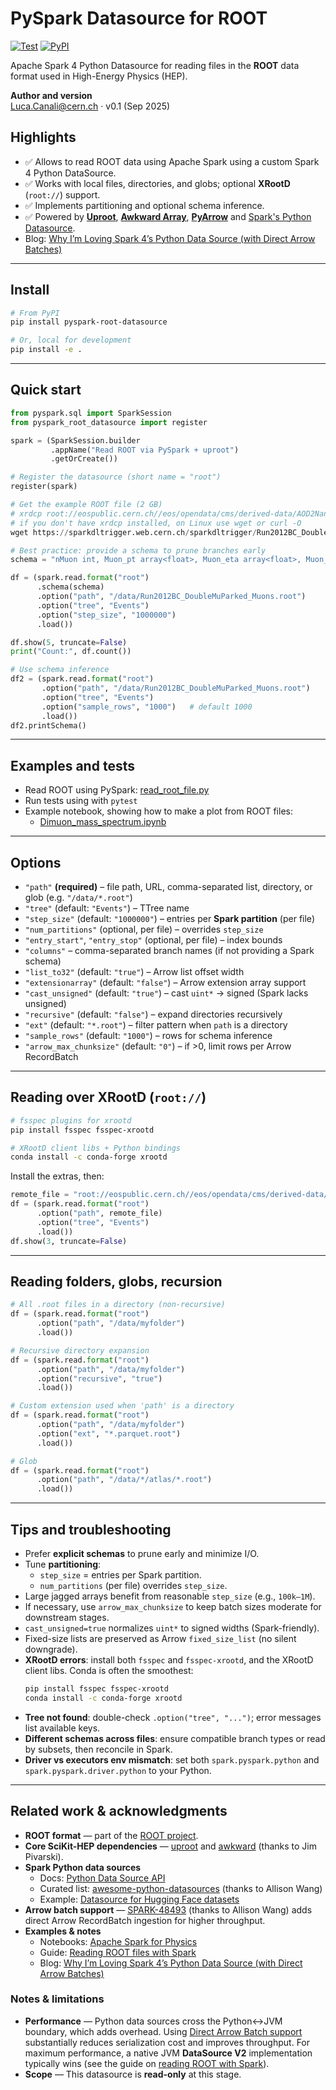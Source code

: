 # PySpark Datasource for ROOT

[![Test](https://github.com/cerndb/pyspark-root-datasource/actions/workflows/pytest.yml/badge.svg)](https://github.com/cerndb/pyspark-root-datasource/actions/workflows/pytest.yml)
[![PyPI](https://img.shields.io/pypi/v/pyspark-root-datasource.svg)](https://pypi.org/project/pyspark-root-datasource/)

Apache Spark 4 Python Datasource for reading files in the **ROOT** data format used in High-Energy Physics (HEP).

**Author and version**  
Luca.Canali@cern.ch · v0.1 (Sep 2025)

## Highlights

- ✅ Allows to read ROOT data using Apache Spark using a custom Spark 4 Python DataSource.
- ✅ Works with local files, directories, and globs; optional **XRootD** (`root://`) support.
- ✅ Implements partitioning and optional schema inference.
- ✅ Powered by [**Uproot**](https://github.com/scikit-hep/uproot5), [**Awkward Array**](https://github.com/scikit-hep/awkward), [**PyArrow**](https://arrow.apache.org/) and [Spark's Python Datasource](https://spark.apache.org/docs/latest/api/python/tutorial/sql/python_data_source.html#python-data-source-reader-with-direct-arrow-batch-support-for-improved-performance).
- Blog: [Why I’m Loving Spark 4’s Python Data Source (with Direct Arrow Batches)](https://db-blog.web.cern.ch/node/200)

---
## Install

```bash
# From PyPI
pip install pyspark-root-datasource

# Or, local for development
pip install -e .
```

---

## Quick start

```python
from pyspark.sql import SparkSession
from pyspark_root_datasource import register

spark = (SparkSession.builder
         .appName("Read ROOT via PySpark + uproot")
         .getOrCreate())

# Register the datasource (short name = "root")
register(spark)

# Get the example ROOT file (2 GB)
# xrdcp root://eospublic.cern.ch//eos/opendata/cms/derived-data/AOD2NanoAODOutreachTool/Run2012BC_DoubleMuParked_Muons.root .
# if you don't have xrdcp installed, on Linux use wget or curl -O
wget https://sparkdltrigger.web.cern.ch/sparkdltrigger/Run2012BC_DoubleMuParked_Muons.root

# Best practice: provide a schema to prune branches early
schema = "nMuon int, Muon_pt array<float>, Muon_eta array<float>, Muon_phi array<float>, Muon_mass array<float>, Muon_charge array<int>"

df = (spark.read.format("root")
      .schema(schema)
      .option("path", "/data/Run2012BC_DoubleMuParked_Muons.root")
      .option("tree", "Events")
      .option("step_size", "1000000")
      .load())

df.show(5, truncate=False)
print("Count:", df.count())

# Use schema inference
df2 = (spark.read.format("root")
       .option("path", "/data/Run2012BC_DoubleMuParked_Muons.root")
       .option("tree", "Events")
       .option("sample_rows", "1000")   # default 1000
       .load())
df2.printSchema()
```

---
## Examples and tests

- Read ROOT using PySpark: [read_root_file.py](examples/read_root_file.py)
- Run tests using with `pytest`
- Example notebook, showing how to make a plot from ROOT files: 
  - [Dimuon_mass_spectrum.ipynb](examples/Dimuon_mass_spectrum.ipynb)

---
## Options

- `"path"` **(required)** – file path, URL, comma-separated list, directory, or glob (e.g. `"/data/*.root"`)
- `"tree"` (default: `"Events"`) – TTree name
- `"step_size"` (default: `"1000000"`) – entries per **Spark partition** (per file)
- `"num_partitions"` (optional, per file) – overrides `step_size`
- `"entry_start"`, `"entry_stop"` (optional, per file) – index bounds
- `"columns"` – comma-separated branch names (if not providing a Spark schema)
- `"list_to32"` (default: `"true"`) – Arrow list offset width
- `"extensionarray"` (default: `"false"`) – Arrow extension array support
- `"cast_unsigned"` (default: `"true"`) – cast `uint*` → signed (Spark lacks unsigned)
- `"recursive"` (default: `"false"`) – expand directories recursively
- `"ext"` (default: `"*.root"`) – filter pattern when `path` is a directory
- `"sample_rows"` (default: `"1000"`) – rows for schema inference
- `"arrow_max_chunksize"` (default: `"0"`) – if >0, limit rows per Arrow RecordBatch

---
## Reading over XRootD (`root://`)

```bash
# fsspec plugins for xrootd
pip install fsspec fsspec-xrootd

# XRootD client libs + Python bindings
conda install -c conda-forge xrootd
```

Install the extras, then:

```python
remote_file = "root://eospublic.cern.ch//eos/opendata/cms/derived-data/AOD2NanoAODOutreachTool/Run2012BC_DoubleMuParked_Muons.root"
df = (spark.read.format("root")
      .option("path", remote_file)
      .option("tree", "Events")
      .load())
df.show(3, truncate=False)
```

---

## Reading folders, globs, recursion

```python
# All .root files in a directory (non-recursive)
df = (spark.read.format("root")
      .option("path", "/data/myfolder")
      .load())

# Recursive directory expansion
df = (spark.read.format("root")
      .option("path", "/data/myfolder")
      .option("recursive", "true")
      .load())

# Custom extension used when 'path' is a directory
df = (spark.read.format("root")
      .option("path", "/data/myfolder")
      .option("ext", "*.parquet.root")
      .load())

# Glob
df = (spark.read.format("root")
      .option("path", "/data/*/atlas/*.root")
      .load())
```

---
## Tips and troubleshooting

- Prefer **explicit schemas** to prune early and minimize I/O.  
- Tune **partitioning**:  
  - `step_size` = entries per Spark partition.  
  - `num_partitions` (per file) overrides `step_size`.  
- Large jagged arrays benefit from reasonable `step_size` (e.g., `100k–1M`).  
- If necessary, use `arrow_max_chunksize` to keep batch sizes moderate for downstream stages.  
- `cast_unsigned=true` normalizes `uint*` to signed widths (Spark-friendly).  
- Fixed-size lists are preserved as Arrow `fixed_size_list` (no silent downgrade).
- **XRootD errors**: install both `fsspec` and `fsspec-xrootd`, and the XRootD client libs. Conda is often the smoothest:  
  ```bash
  pip install fsspec fsspec-xrootd
  conda install -c conda-forge xrootd
  ```
- **Tree not found**: double-check `.option("tree", "...")`; error messages list available keys.  
- **Different schemas across files**: ensure compatible branch types or read by subsets, then reconcile in Spark.  
- **Driver vs executors env mismatch**: set both `spark.pyspark.python` and `spark.pyspark.driver.python` to your Python.

---
## Related work & acknowledgments

- **ROOT format** — part of the [ROOT project](https://root.cern/).
- **Core SciKit-HEP dependencies** — [uproot](https://github.com/scikit-hep/uproot5) and [awkward](https://github.com/scikit-hep/awkward) (thanks to Jim Pivarski).
- **Spark Python data sources**
  - Docs: [Python Data Source API](https://spark.apache.org/docs/latest/api/python/tutorial/sql/python_data_source.html)
  - Curated list: [awesome-python-datasources](https://github.com/allisonwang-db/awesome-python-datasources) (thanks to Allison Wang)
  - Example: [Datasource for Hugging Face datasets](https://github.com/huggingface/pyspark_huggingface)
- **Arrow batch support** — [SPARK-48493](https://issues.apache.org/jira/browse/SPARK-48493) (thanks to Allison Wang) adds direct Arrow RecordBatch ingestion for higher throughput.
- **Examples & notes**
  - Notebooks: [Apache Spark for Physics](https://github.com/LucaCanali/Miscellaneous/tree/master/Spark_Physics)
  - Guide: [Reading ROOT files with Spark](https://github.com/LucaCanali/Miscellaneous/blob/master/Spark_Physics/Spark_Root_data_preparation.md)
  - Blog: [Why I’m Loving Spark 4’s Python Data Source (with Direct Arrow Batches)](https://db-blog.web.cern.ch/node/200)

### Notes & limitations

- **Performance** — Python data sources cross the Python↔JVM boundary, which adds overhead. Using [Direct Arrow Batch support](https://spark.apache.org/docs/latest/api/python/tutorial/sql/python_data_source.html#python-data-source-reader-with-direct-arrow-batch-support-for-improved-performance) substantially reduces serialization cost and improves throughput. For maximum performance, a native JVM **DataSource V2** implementation typically wins (see the guide on [reading ROOT with Spark](https://github.com/LucaCanali/Miscellaneous/blob/master/Spark_Physics/Spark_Root_data_preparation.md)).
- **Scope** — This datasource is **read-only** at this stage.

